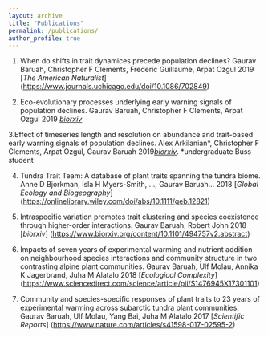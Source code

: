 ```yaml
---
layout: archive
title: "Publications"
permalink: /publications/
author_profile: true
---
```


1. When do shifts in trait dynamices precede population declines?
Gaurav Baruah, Christopher F Clements, Frederic Guillaume, Arpat Ozgul 2019 [*The American Naturalist*] (https://www.journals.uchicago.edu/doi/10.1086/702849)

2. Eco-evolutionary processes underlying early warning signals of population declines.
Gaurav Baruah, Christopher F Clements, Arpat Ozgul 2019 [*biorxiv*](https://www.biorxiv.org/content/10.1101/422915v3.abstract)

3.Effect of timeseries length and resolution on abundance and trait-based early warning signals of population declines.
Alex Arkilanian\*, Christopher F Clements, Arpat Ozgul, Gaurav Baruah 2019[*biorxiv*](https://www.biorxiv.org/content/10.1101/568600v1.abstract).  \*undergraduate Buss student

4. Tundra Trait Team: A database of plant traits spanning the tundra biome.
Anne D Bjorkman, Isla H Myers-Smith, ..., Gaurav Baruah... 2018 [*Global Ecology and Biogeography*] (https://onlinelibrary.wiley.com/doi/abs/10.1111/geb.12821)

5. Intraspecific variation promotes trait clustering and species coexistence through higher-order interactions.
Gaurav Baruah, Robert John 2018 [*biorxiv*] (https://www.biorxiv.org/content/10.1101/494757v2.abstract)

6. Impacts of seven years of experimental warming and nutrient addition on neighbourhood species interactions and community structure in two contrasting alpine plant communities.
Gaurav Baruah, Ulf Molau, Annika K Jagerbrand, Juha M Alatalo 2018 [*Ecological Complexity*] (https://www.sciencedirect.com/science/article/pii/S1476945X17301101)

7. Community and species-specific responses of plant traits to 23 years of experimental warming across subarctic tundra plant communities.
Gaurav Baruah, Ulf Molau, Yang Bai, Juha M Alatalo 2017 [*Scientific Reports*] (https://www.nature.com/articles/s41598-017-02595-2)

